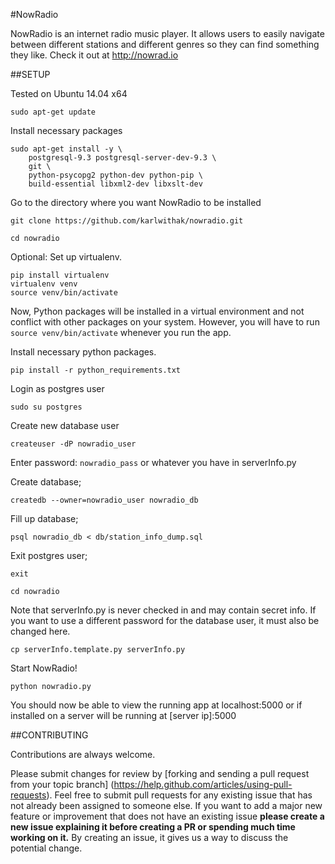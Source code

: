 #NowRadio

NowRadio is an internet radio music player. It allows users to easily navigate between different 
stations and different genres so they can find something they like. Check it out at  http://nowrad.io

##SETUP

Tested on Ubuntu 14.04 x64

`sudo apt-get update`

Install necessary packages

```
sudo apt-get install -y \
    postgresql-9.3 postgresql-server-dev-9.3 \
    git \
    python-psycopg2 python-dev python-pip \
    build-essential libxml2-dev libxslt-dev 
```

Go to the directory where you want NowRadio to be installed

`git clone https://github.com/karlwithak/nowradio.git`

`cd nowradio`

Optional: Set up virtualenv.

```
pip install virtualenv
virtualenv venv
source venv/bin/activate
```

Now, Python packages will be installed in a virtual environment and not conflict with other packages on your system. However, you will have to run `source venv/bin/activate` whenever you run the app.

Install necessary python packages.

`pip install -r python_requirements.txt`

Login as postgres user

`sudo su postgres`

Create new database user

`createuser -dP nowradio_user`

Enter password: `nowradio_pass` or whatever you have in serverInfo.py

Create database;

`createdb --owner=nowradio_user nowradio_db`

Fill up database;

`psql nowradio_db < db/station_info_dump.sql`

Exit postgres user;

`exit`

`cd nowradio`

Note that serverInfo.py is never checked in and may contain secret info. If you want to use
a different password for the database user, it must also be changed here.

`cp serverInfo.template.py serverInfo.py`

Start NowRadio!

`python nowradio.py`


You should now be able to view the running app at localhost:5000
or if installed on a server will be running at \[server ip\]:5000

##CONTRIBUTING

Contributions are always welcome.
 
Please submit changes for review by [forking and sending a pull request from your topic branch]
(https://help.github.com/articles/using-pull-requests).
Feel free to submit pull requests for any existing issue that has not already been assigned to 
someone else. If you want to add a major new feature or improvement that does not have an existing 
issue **please create a new issue explaining it before creating a PR or spending much time working 
on it.** By creating an issue, it gives us a way to discuss the potential change.
